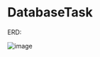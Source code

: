 # DatabaseTask

ERD: 

![image](https://github.com/user-attachments/assets/92af3823-e8f5-4b11-a939-bf7365c39924)

